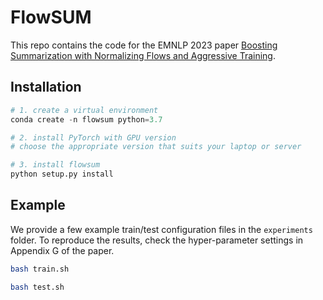 # FlowSUM

This repo contains the code for the EMNLP 2023 paper [Boosting Summarization with Normalizing Flows and Aggressive Training](https://openreview.net/forum?id=pGlnFVmI4x&referrer=%5BAuthor%20Console%5D(%2Fgroup%3Fid%3DEMNLP%2F2023%2FConference%2FAuthors%23your-submissions)). 

## Installation
```python
# 1. create a virtual environment
conda create -n flowsum python=3.7

# 2. install PyTorch with GPU version
# choose the appropriate version that suits your laptop or server

# 3. install flowsum
python setup.py install
```

## Example
We provide a few example train/test configuration files in the `experiments` folder. To reproduce the results, check the hyper-parameter settings in Appendix G of the paper. 
```bash
bash train.sh

bash test.sh
```